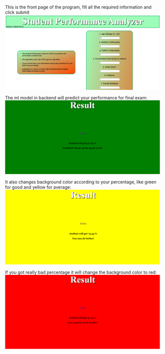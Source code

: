 This is the front page of the program, fill all the required information and click submit
![](images/spa1.PNG)
   
   
The ml model in backend will predict your performance for final exam:
![](images/spa2.PNG)


It also changes background color according to your percentage, like green for good and yellow for average:
![](images/spa3.PNG)


If you got really bad percentage it will change the background color to red:
![](images/spa4.PNG)
